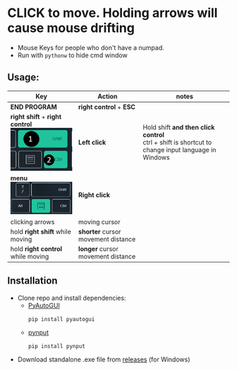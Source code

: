 # **CLICK** to move. Holding arrows will cause mouse drifting
- Mouse Keys for people who don't have a numpad. 
- Run with `pythonw` to hide cmd window
## **Usage**:
| Key | Action | notes |
|---|---| --- |
| **END PROGRAM** | **right control** + **ESC** ||
| **right shift** + **right control** <br> ![click](https://raw.githubusercontent.com/skidraw400/Python-MouseKeys/main/images/leftclick.png) | **Left click** | Hold shift **and then click control** <br> ctrl + shift is shortcut to change input language in Windows|
| **menu** <br> ![menu key](https://raw.githubusercontent.com/skidraw400/Python-MouseKeys/main/images/menukey.png "Title") | **Right click** ||
| clicking arrows | moving cursor ||
| hold **right shift** while moving | **shorter** cursor movement distance ||
| hold **right control** while moving | **longer** cursor movement distance ||
    
## **Installation**
- Clone repo and install dependencies:
    - [PyAutoGUI](https://pyautogui.readthedocs.io/en/latest/)
        ```
        pip install pyautogui
        ```
    - [pynput](https://pynput.readthedocs.io/en/latest/)
        ```
        pip install pynput
        ```
- Download standalone .exe file from [releases](https://github.com/skidraw400/Python-MouseKeys/releases/latest) (for Windows)
